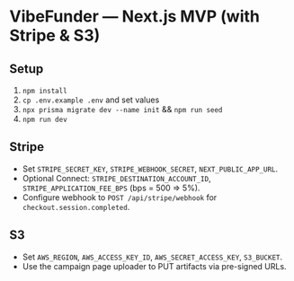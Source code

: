 # VibeFunder — Next.js MVP (with Stripe & S3)

## Setup
1. `npm install`
2. `cp .env.example .env` and set values
3. `npx prisma migrate dev --name init` && `npm run seed`
4. `npm run dev`

## Stripe
- Set `STRIPE_SECRET_KEY`, `STRIPE_WEBHOOK_SECRET`, `NEXT_PUBLIC_APP_URL`.
- Optional Connect: `STRIPE_DESTINATION_ACCOUNT_ID`, `STRIPE_APPLICATION_FEE_BPS` (bps = 500 => 5%).
- Configure webhook to `POST /api/stripe/webhook` for `checkout.session.completed`.

## S3
- Set `AWS_REGION`, `AWS_ACCESS_KEY_ID`, `AWS_SECRET_ACCESS_KEY`, `S3_BUCKET`.
- Use the campaign page uploader to PUT artifacts via pre-signed URLs.
